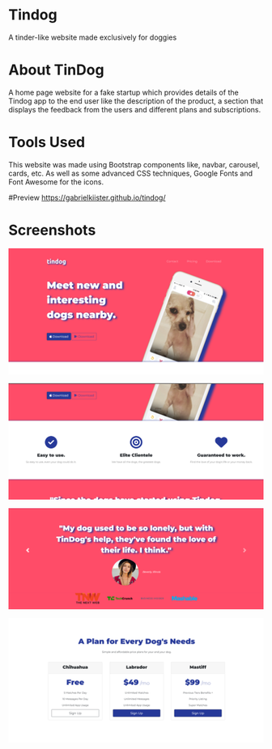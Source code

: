 # Tindog
A tinder-like website made exclusively for doggies

# About TinDog
A home page website for a fake startup which provides details of the Tindog app to the end user like the description of the product, a section that displays the feedback from the users and different plans and subscriptions.

# Tools Used
This website was made using Bootstrap components like, navbar, carousel, cards, etc. As well as some advanced CSS techniques, Google Fonts and Font Awesome for the icons.

#Preview
https://gabrielkiister.github.io/tindog/

# Screenshots
![Alt text](/screenshots/Title.png?raw=true)

![Alt text](/screenshots/Features.png?raw=true)

![Alt text](/screenshots/Testimonials.png?raw=true)

![Alt text](/screenshots/Pricing.png?raw=true)
